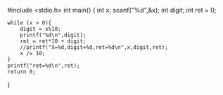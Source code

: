 #include <stdio.h>
int main()
{
	int x;
	scanf("%d",&x);
	int digit;
	int ret = 0;
	
	while (x > 0){
		digit = x%10;
		printf("%d\n",digit);
		ret = ret*10 + digit;
		//printf("X=%d,digit=%d,ret=%d\n",x,digit,ret);
		x /= 10;
	}
	printf("ret=%d\n",ret);
	return 0;
 } 
